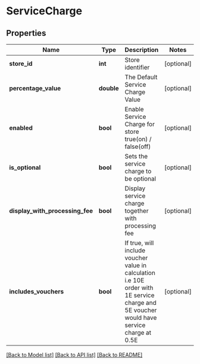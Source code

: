 # ServiceCharge

## Properties
Name | Type | Description | Notes
------------ | ------------- | ------------- | -------------
**store_id** | **int** | Store identifier | [optional] 
**percentage_value** | **double** | The Default Service Charge Value | [optional] 
**enabled** | **bool** | Enable Service Charge for store true(on) / false(off) | [optional] 
**is_optional** | **bool** | Sets the service charge to be optional | [optional] 
**display_with_processing_fee** | **bool** | Display service charge together with processing fee | [optional] 
**includes_vouchers** | **bool** | If true, will include voucher value in calculation   i.e 10E order with 1E service charge and 5E voucher would have service charge at 0.5E | [optional] 

[[Back to Model list]](../README.md#documentation-for-models) [[Back to API list]](../README.md#documentation-for-api-endpoints) [[Back to README]](../README.md)



